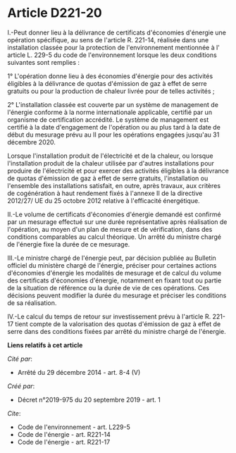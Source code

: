 # Article D221-20

I.-Peut donner lieu à la délivrance de certificats d'économies d'énergie une opération spécifique, au sens de l'article R.
221-14, réalisée dans une installation classée pour la protection de l'environnement mentionnée à l' article L. 229-5 du code
de l'environnement  lorsque les deux conditions suivantes sont remplies : 

1° L'opération donne lieu à des économies d'énergie pour des activités éligibles à la délivrance de quotas d'émission de gaz
à effet de serre gratuits ou pour la production de chaleur livrée pour de telles activités ; 

2° L'installation classée est couverte par un système de management de l'énergie conforme à la norme internationale
applicable, certifié par un organisme de certification accrédité. Le système de management est certifié à la date
d'engagement de l'opération ou au plus tard à la date de début du mesurage prévu au II pour les opérations engagées jusqu'au
31 décembre 2020. 

Lorsque l'installation produit de l'électricité et de la chaleur, ou lorsque l'installation produit de la chaleur utilisée
par d'autres installations pour produire de l'électricité et pour exercer des activités éligibles à la délivrance de quotas
d'émission de gaz à effet de serre gratuits, l'installation ou l'ensemble des installations satisfait, en outre, après
travaux, aux critères de cogénération à haut rendement fixés à l'annexe II de la directive 2012/27/ UE du 25 octobre 2012
relative à l'efficacité énergétique. 

II.-Le volume de certificats d'économies d'énergie demandé est confirmé par un mesurage effectué sur une durée représentative
après réalisation de l'opération, au moyen d'un plan de mesure et de vérification, dans des conditions comparables au calcul
théorique. Un arrêté du ministre chargé de l'énergie fixe la durée de ce mesurage. 

III.-Le ministre chargé de l'énergie peut, par décision publiée au Bulletin officiel du ministère chargé de l'énergie,
préciser pour certaines actions d'économies d'énergie les modalités de mesurage et de calcul du volume des certificats
d'économies d'énergie, notamment en fixant tout ou partie de la situation de référence ou la durée de vie de ces opérations.
Ces décisions peuvent modifier la durée du mesurage et préciser les conditions de sa réalisation. 

IV.-Le calcul du temps de retour sur investissement prévu à l'article R. 221-17 tient compte de la valorisation des quotas
d'émission de gaz à effet de serre dans des conditions fixées par arrêté du ministre chargé de l'énergie.

**Liens relatifs à cet article**

_Cité par_:

  - Arrêté du 29 décembre 2014 - art. 8-4 (V)

_Créé par_:

  - Décret n°2019-975 du 20 septembre 2019 - art. 1

_Cite_:

  - Code de l'environnement - art. L229-5
  - Code de l'énergie - art. R221-14
  - Code de l'énergie - art. R221-17
